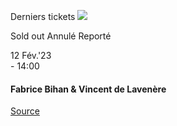 [](https://www.bozar.be/fr/calendrier/fabrice-bihan-vincent-de-lavenere)

Derniers tickets ![](https://www.bozar.be/sites/default/files/styles/small_card_landscape/public/efficy/images/2828374_visuel_duo-1.jpg?h=42dd849f&itok=uSTerUT6) 

Sold out Annulé Reporté

12 Fév.'23  
\- 14:00

#### Fabrice Bihan & Vincent de Lavenère

[Source](https://www.bozar.be/fr/search?contentType=event&searchQuery=balanescu)